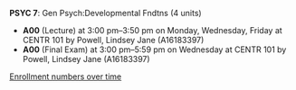 **PSYC 7**: Gen Psych:Developmental Fndtns (4 units)

- **A00** (Lecture) at 3:00 pm–3:50 pm on Monday, Wednesday, Friday at CENTR 101 by Powell, Lindsey Jane (A16183397)
- **A00** (Final Exam) at 3:00 pm–5:59 pm on Wednesday at CENTR 101 by Powell, Lindsey Jane (A16183397)

[Enrollment numbers over time](./PSYC7.tsv)
